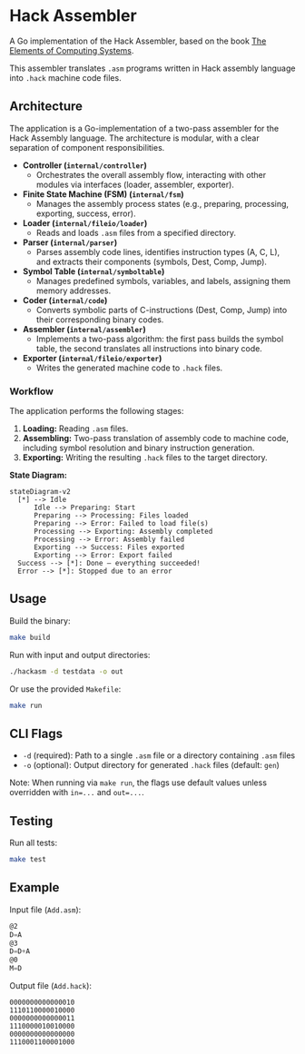 # Hack Assembler

A Go implementation of the Hack Assembler, based on the book [The Elements of Computing Systems](https://www.nand2tetris.org/).

This assembler translates `.asm` programs written in Hack assembly language into `.hack` machine code files.

## Architecture

The application is a Go-implementation of a two-pass assembler for the Hack Assembly language. The architecture is modular, with a clear separation of component responsibilities.

- **Controller (`internal/controller`)**
  - Orchestrates the overall assembly flow, interacting with other modules via interfaces (loader, assembler, exporter).
- **Finite State Machine (FSM) (`internal/fsm`)**
  - Manages the assembly process states (e.g., preparing, processing, exporting, success, error).
- **Loader (`internal/fileio/loader`)**
  - Reads and loads `.asm` files from a specified directory.
- **Parser (`internal/parser`)**
  - Parses assembly code lines, identifies instruction types (A, C, L), and extracts their components (symbols, Dest, Comp, Jump).
- **Symbol Table (`internal/symboltable`)**
  - Manages predefined symbols, variables, and labels, assigning them memory addresses.
- **Coder (`internal/code`)**
  - Converts symbolic parts of C-instructions (Dest, Comp, Jump) into their corresponding binary codes.
- **Assembler (`internal/assembler`)**
  - Implements a two-pass algorithm: the first pass builds the symbol table, the second translates all instructions into binary code.
- **Exporter (`internal/fileio/exporter`)**
  - Writes the generated machine code to `.hack` files.

### Workflow

The application performs the following stages:

1.  **Loading:** Reading `.asm` files.
2.  **Assembling:** Two-pass translation of assembly code to machine code, including symbol resolution and binary instruction generation.
3.  **Exporting:** Writing the resulting `.hack` files to the target directory.

**State Diagram:**

```mermaid
stateDiagram-v2
  [*] --> Idle
      Idle --> Preparing: Start
      Preparing --> Processing: Files loaded
      Preparing --> Error: Failed to load file(s)
      Processing --> Exporting: Assembly completed
      Processing --> Error: Assembly failed
      Exporting --> Success: Files exported
      Exporting --> Error: Export failed
  Success --> [*]: Done — everything succeeded!
  Error --> [*]: Stopped due to an error
```

## Usage

Build the binary:

```bash
make build
```

Run with input and output directories:

```bash
./hackasm -d testdata -o out
```

Or use the provided `Makefile`:

```bash
make run
```

## CLI Flags

- `-d` (required): Path to a single `.asm` file or a directory containing `.asm` files
- `-o` (optional): Output directory for generated `.hack` files (default: `gen`)

Note: When running via `make run`, the flags use default values unless overridden with `in=...` and `out=...`.

## Testing

Run all tests:

```bash
make test
```

## Example

Input file (`Add.asm`):

```asm
@2
D=A
@3
D=D+A
@0
M=D
```

Output file (`Add.hack`):

```text
0000000000000010
1110110000010000
0000000000000011
1110000010010000
0000000000000000
1110001100001000
```
